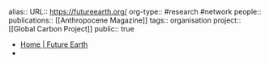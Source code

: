 alias::
URL:: https://futureearth.org/
org-type:: #research #network 
people::
publications:: [[Anthropocene Magazine]] 
tags:: organisation
project:: [[Global Carbon Project]] 
public:: true

- [Home | Future Earth](https://futureearth.org/)
-
